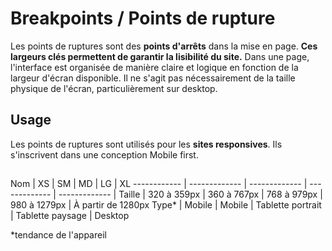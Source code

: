 # Breakpoints / Points de rupture

Les points de ruptures sont des **points d'arrêts** dans la mise en page.
**Ces largeurs clés permettent de garantir la lisibilité du site.**
Dans une page, l'interface est organisée de manière claire et logique en fonction de la largeur d'écran disponible. Il ne s'agit pas nécessairement de la taille physique de l'écran, particulièrement sur desktop.


## Usage

Les points de ruptures sont utilisés pour les **sites responsives**. Ils s'inscrivent dans une conception Mobile first.


##

Nom | XS | SM | MD | LG | XL
------------ | ------------- | ------------- | ------------- | ------------- |
Taille | 320 à 359px | 360 à 767px | 768 à 979px | 980 à 1279px | À partir de 1280px
Type* | Mobile | Mobile | Tablette portrait | Tablette paysage | Desktop

*tendance de l'appareil

